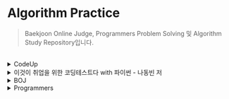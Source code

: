 # Algorithm Practice

> Baekjoon Online Judge, Programmers Problem Solving 및 Algorithm Study Repository입니다.

<br>
<details>
<summary>CodeUp</summary>

### Python 기초 100제
- [6001 - [기초-출력] 출력하기01(설명)(py)](https://github.com/ningpop/Algorithm-Practice/blob/master/CodeUp/Python_Basic_100/6001.py)
- [6002 - [기초-출력] 출력하기02(설명)(py)](https://github.com/ningpop/Algorithm-Practice/blob/master/CodeUp/Python_Basic_100/6002.py)
- [6003 - [기초-출력] 출력하기03(설명)(py)](https://github.com/ningpop/Algorithm-Practice/blob/master/CodeUp/Python_Basic_100/6003.py)
- [6004 - [기초-출력] 출력하기04(설명)(py)](https://github.com/ningpop/Algorithm-Practice/blob/master/CodeUp/Python_Basic_100/6004.py)
- [6005 - [기초-출력] 출력하기05(설명)(py)](https://github.com/ningpop/Algorithm-Practice/blob/master/CodeUp/Python_Basic_100/6005.py)
- [6006 - [기초-출력] 출력하기06(py)](https://github.com/ningpop/Algorithm-Practice/blob/master/CodeUp/Python_Basic_100/6006.py)
- [6007 - [기초-출력] 출력하기07(py)](https://github.com/ningpop/Algorithm-Practice/blob/master/CodeUp/Python_Basic_100/6007.py)
- [6008 - [기초-출력] 출력하기08(py)](https://github.com/ningpop/Algorithm-Practice/blob/master/CodeUp/Python_Basic_100/6008.py)
- [6009 - [기초-입출력] 문자 1개 입력받아 그대로 출력하기(설명)(py)](https://github.com/ningpop/Algorithm-Practice/blob/master/CodeUp/Python_Basic_100/6009.py)
- [6010 - [기초-입출력] 정수 1개 입력받아 int로 변환하여 출력하기(설명)(py)](https://github.com/ningpop/Algorithm-Practice/blob/master/CodeUp/Python_Basic_100/6010.py)
- [6011 - [기초-입출력] 실수 1개 입력받아 변환하여 출력하기(설명)(py)](https://github.com/ningpop/Algorithm-Practice/blob/master/CodeUp/Python_Basic_100/6011.py)
- [6012 - [기초-입출력] 정수 2개 입력받아 그대로 출력하기1(설명)(py)](https://github.com/ningpop/Algorithm-Practice/blob/master/CodeUp/Python_Basic_100/6012.py)
- [6013 - [기초-입출력] 문자 2개 입력받아 순서 바꿔 출력하기1(py)](https://github.com/ningpop/Algorithm-Practice/blob/master/CodeUp/Python_Basic_100/6013.py)
- [6014 - [기초-입출력] 실수 1개 입력받아 3번 출력하기(py)](https://github.com/ningpop/Algorithm-Practice/blob/master/CodeUp/Python_Basic_100/6014.py)
- [6015 - [기초-입출력] 정수 2개 입력받아 그대로 출력하기2(설명)(py)](https://github.com/ningpop/Algorithm-Practice/blob/master/CodeUp/Python_Basic_100/6015.py)
- [6016 - [기초-입출력] 문자 2개 입력받아 순서 바꿔 출력하기2(설명)(py)](https://github.com/ningpop/Algorithm-Practice/blob/master/CodeUp/Python_Basic_100/6016.py)
- [6017 - [기초-입출력] 문장 1개 입력받아 3번 출력하기(설명)(py)](https://github.com/ningpop/Algorithm-Practice/blob/master/CodeUp/Python_Basic_100/6017.py)
- [6018 - [기초-입출력] 시간 입력받아 그대로 출력하기(설명)(py)](https://github.com/ningpop/Algorithm-Practice/blob/master/CodeUp/Python_Basic_100/6018.py)
- [6019 - [기초-입출력] 연월일 입력받아 순서 바꿔 출력하기(py)](https://github.com/ningpop/Algorithm-Practice/blob/master/CodeUp/Python_Basic_100/6019.py)
- [6020 - [기초-입출력] 주민번호 입력받아 형태 바꿔 출력하기(py)](https://github.com/ningpop/Algorithm-Practice/blob/master/CodeUp/Python_Basic_100/6020.py)
- [6021 - [기초-입출력] 단어 1개 입력받아 나누어 출력하기(설명)(py)](https://github.com/ningpop/Algorithm-Practice/blob/master/CodeUp/Python_Basic_100/6021.py)
- [6022 - [기초-입출력] 연월일 입력받아 나누어 출력하기(설명)(py)](https://github.com/ningpop/Algorithm-Practice/blob/master/CodeUp/Python_Basic_100/6022.py)
- [6023 - [기초-입출력] 시분초 입력받아 분만 출력하기(py)](https://github.com/ningpop/Algorithm-Practice/blob/master/CodeUp/Python_Basic_100/6023.py)
- [6024 - [기초-입출력] 단어 2개 입력받아 이어 붙이기(설명)(py)](https://github.com/ningpop/Algorithm-Practice/blob/master/CodeUp/Python_Basic_100/6024.py)
- [6025 - [기초-값변환] 정수 2개 입력받아 합 계산하기(설명)(py)](https://github.com/ningpop/Algorithm-Practice/blob/master/CodeUp/Python_Basic_100/6025.py)
- [6026 - [기초-값변환] 실수 2개 입력받아 합 계산하기(설명)(py)](https://github.com/ningpop/Algorithm-Practice/blob/master/CodeUp/Python_Basic_100/6026.py)
- [6027 - [기초-출력변환] 10진 정수 입력받아 16진수로 출력하기1(설명)(py)](https://github.com/ningpop/Algorithm-Practice/blob/master/CodeUp/Python_Basic_100/6027.py)
- [6028 - [기초-출력변환] 10진 정수 입력받아 16진수로 출력하기2(설명)(py)](https://github.com/ningpop/Algorithm-Practice/blob/master/CodeUp/Python_Basic_100/6028.py)
- [6029 - [기초-값변환] 16진 정수 입력받아 8진수로 출력하기(설명)(py)](https://github.com/ningpop/Algorithm-Practice/blob/master/CodeUp/Python_Basic_100/6029.py)
- [6030 - [기초-값변환] 영문자 1개 입력받아 10진수로 변환하기(설명)(py)](https://github.com/ningpop/Algorithm-Practice/blob/master/CodeUp/Python_Basic_100/6030.py)
- [6031 - [기초-값변환] 정수 입력받아 유니코드 문자로 변환하기(설명)(py)](https://github.com/ningpop/Algorithm-Practice/blob/master/CodeUp/Python_Basic_100/6031.py)
- [6032 - [기초-산술연산] 정수 1개 입력받아 부호 바꾸기(설명)(py)](https://github.com/ningpop/Algorithm-Practice/blob/master/CodeUp/Python_Basic_100/6032.py)
- [6033 - [기초-산술연산] 문자 1개 입력받아 다음 문자 출력하기(설명)(py)](https://github.com/ningpop/Algorithm-Practice/blob/master/CodeUp/Python_Basic_100/6033.py)
- [6034 - [기초-산술연산] 정수 2개 입력받아 차 계산하기(설명)(py)](https://github.com/ningpop/Algorithm-Practice/blob/master/CodeUp/Python_Basic_100/6034.py)
- [6035 - [기초-산술연산] 실수 2개 입력받아 곱 계산하기(설명)(py)](https://github.com/ningpop/Algorithm-Practice/blob/master/CodeUp/Python_Basic_100/6035.py)
- [6036 - [기초-산술연산] 단어 여러 번 출력하기(설명)(py)](https://github.com/ningpop/Algorithm-Practice/blob/master/CodeUp/Python_Basic_100/6036.py)
- [6037 - [기초-산술연산] 문장 여러 번 출력하기(설명)(py)](https://github.com/ningpop/Algorithm-Practice/blob/master/CodeUp/Python_Basic_100/6037.py)
- [6038 - [기초-산술연산] 정수 2개 입력받아 거듭제곱 계산하기(설명)(py)](https://github.com/ningpop/Algorithm-Practice/blob/master/CodeUp/Python_Basic_100/6038.py)
- [6039 - [기초-산술연산] 실수 2개 입력받아 거듭제곱 계산하기(py)](https://github.com/ningpop/Algorithm-Practice/blob/master/CodeUp/Python_Basic_100/6039.py)
- [6040 - [기초-산술연산] 정수 2개 입력받아 나눈 몫 계산하기(설명)(py)](https://github.com/ningpop/Algorithm-Practice/blob/master/CodeUp/Python_Basic_100/6040.py)
- [6041 - [기초-산술연산] 정수 2개 입력받아 나눈 나머지 계산하기(설명)(py)](https://github.com/ningpop/Algorithm-Practice/blob/master/CodeUp/Python_Basic_100/6041.py)
- [6042 - [기초-값변환] 실수 1개 입력받아 소숫점이하 자리 변환하기(설명)(py)](https://github.com/ningpop/Algorithm-Practice/blob/master/CodeUp/Python_Basic_100/6042.py)
- [6043 - [기초-산술연산] 실수 2개 입력받아 나눈 결과 계산하기(py)](https://github.com/ningpop/Algorithm-Practice/blob/master/CodeUp/Python_Basic_100/6043.py)
- [6044 - [기초-산술연산] 정수 2개 입력받아 자동 계산하기(py)](https://github.com/ningpop/Algorithm-Practice/blob/master/CodeUp/Python_Basic_100/6044.py)
- [6045 - [기초-산술연산] 정수 3개 입력받아 합과 평균 출력하기(설명)(py)](https://github.com/ningpop/Algorithm-Practice/blob/master/CodeUp/Python_Basic_100/6045.py)
- [6046 - [기초-비트시프트연산] 정수 1개 입력받아 2배 곱해 출력하기(설명)(py)](https://github.com/ningpop/Algorithm-Practice/blob/master/CodeUp/Python_Basic_100/6046.py)
- [6047 - [기초-비트시프트연산] 2의 거듭제곱 배로 곱해 출력하기(설명)(py)](https://github.com/ningpop/Algorithm-Practice/blob/master/CodeUp/Python_Basic_100/6047.py)
- [6048 - [기초-비교연산] 정수 2개 입력받아 비교하기1(설명)(py)](https://github.com/ningpop/Algorithm-Practice/blob/master/CodeUp/Python_Basic_100/6048.py)
- [6049 - [기초-비교연산] 정수 2개 입력받아 비교하기2(설명)(py)](https://github.com/ningpop/Algorithm-Practice/blob/master/CodeUp/Python_Basic_100/6049.py)
- [6050 - [기초-비교연산] 정수 2개 입력받아 비교하기3(설명)(py)](https://github.com/ningpop/Algorithm-Practice/blob/master/CodeUp/Python_Basic_100/6050.py)
- [6051 - [기초-비교연산] 정수 2개 입력받아 비교하기4(설명)(py)](https://github.com/ningpop/Algorithm-Practice/blob/master/CodeUp/Python_Basic_100/6051.py)
- [6052 - [기초-논리연산] 정수 입력받아 참 거짓 평가하기(설명)(py)](https://github.com/ningpop/Algorithm-Practice/blob/master/CodeUp/Python_Basic_100/6052.py)
- [6053 - [기초-논리연산] 참 거짓 바꾸기(설명)(py)](https://github.com/ningpop/Algorithm-Practice/blob/master/CodeUp/Python_Basic_100/6053.py)
- [6054 - [기초-논리연산] 둘 다 참일 경우만 참 출력하기(설명)(py)](https://github.com/ningpop/Algorithm-Practice/blob/master/CodeUp/Python_Basic_100/6054.py)
- [6055 - [기초-논리연산] 하나라도 참이면 참 출력하기(설명)(py)](https://github.com/ningpop/Algorithm-Practice/blob/master/CodeUp/Python_Basic_100/6055.py)
- [6056 - [기초-논리연산] 참/거짓이 서로 다를 때에만 참 출력하기(설명)(py)](https://github.com/ningpop/Algorithm-Practice/blob/master/CodeUp/Python_Basic_100/6056.py)
- [6057 - [기초-논리연산] 참/거짓이 서로 같을 때에만 참 출력하기(설명)(py)](https://github.com/ningpop/Algorithm-Practice/blob/master/CodeUp/Python_Basic_100/6057.py)
- [6058 - [기초-논리연산] 둘 다 거짓일 경우만 참 출력하기(py)](https://github.com/ningpop/Algorithm-Practice/blob/master/CodeUp/Python_Basic_100/6058.py)
- [6059 - [기초-비트단위논리연산] 비트단위로 NOT 하여 출력하기(설명)(py)](https://github.com/ningpop/Algorithm-Practice/blob/master/CodeUp/Python_Basic_100/6059.py)
- [6060 - [기초-비트단위논리연산] 비트단위로 AND 하여 출력하기(설명)(py)](https://github.com/ningpop/Algorithm-Practice/blob/master/CodeUp/Python_Basic_100/6060.py)
- [6061 - [기초-비트단위논리연산] 비트단위로 OR 하여 출력하기(설명)(py)](https://github.com/ningpop/Algorithm-Practice/blob/master/CodeUp/Python_Basic_100/6061.py)
- [6062 - [기초-비트단위논리연산] 비트단위로 XOR 하여 출력하기(설명)(py)](https://github.com/ningpop/Algorithm-Practice/blob/master/CodeUp/Python_Basic_100/6062.py)
- [6063 - [기초-3항연산] 정수 2개 입력받아 큰 값 출력하기(설명)(py)](https://github.com/ningpop/Algorithm-Practice/blob/master/CodeUp/Python_Basic_100/6063.py)
- [6064 - [기초-3항연산] 정수 3개 입력받아 가장 작은 값 출력하기(설명)(py)](https://github.com/ningpop/Algorithm-Practice/blob/master/CodeUp/Python_Basic_100/6064.py)
- [6065 - [기초-조건/선택실행구조] 정수 3개 입력받아 짝수만 출력하기(설명)(py)](https://github.com/ningpop/Algorithm-Practice/blob/master/CodeUp/Python_Basic_100/6065.py)
- [6066 - [기초-조건/선택실행구조] 정수 3개 입력받아 짝/홀 출력하기(설명)(py)](https://github.com/ningpop/Algorithm-Practice/blob/master/CodeUp/Python_Basic_100/6066.py)
- [6067 - [기초-조건/선택실행구조] 정수 1개 입력받아 분류하기(설명)(py)](https://github.com/ningpop/Algorithm-Practice/blob/master/CodeUp/Python_Basic_100/6067.py)
- [6068 - [기초-조건/선택실행구조] 점수 입력받아 평가 출력하기(설명)(py)](https://github.com/ningpop/Algorithm-Practice/blob/master/CodeUp/Python_Basic_100/6068.py)
- [6069 - [기초-조건/선택실행구조] 평가 입력받아 다르게 출력하기(py)](https://github.com/ningpop/Algorithm-Practice/blob/master/CodeUp/Python_Basic_100/6069.py)
- [6070 - [기초-조건/선택실행구조] 월 입력받아 계절 출력하기(설명)(py)](https://github.com/ningpop/Algorithm-Practice/blob/master/CodeUp/Python_Basic_100/6070.py)
- [6071 - [기초-반복실행구조] 0 입력될 때까지 무한 출력하기(설명)(py)](https://github.com/ningpop/Algorithm-Practice/blob/master/CodeUp/Python_Basic_100/6071.py)
- [6072 - [기초-반복실행구조] 정수 1개 입력받아 카운트다운 출력하기1(설명)(py)](https://github.com/ningpop/Algorithm-Practice/blob/master/CodeUp/Python_Basic_100/6072.py)
- [6073 - [기초-반복실행구조] 정수 1개 입력받아 카운트다운 출력하기2(py)](https://github.com/ningpop/Algorithm-Practice/blob/master/CodeUp/Python_Basic_100/6073.py)
- [6074 - [기초-반복실행구조] 문자 1개 입력받아 알파벳 출력하기(설명)(py)](https://github.com/ningpop/Algorithm-Practice/blob/master/CodeUp/Python_Basic_100/6074.py)
- [6075 - [기초-반복실행구조] 정수 1개 입력받아 그 수까지 출력하기1(py)](https://github.com/ningpop/Algorithm-Practice/blob/master/CodeUp/Python_Basic_100/6075.py)
- [6076 - [기초-반복실행구조] 정수 1개 입력받아 그 수까지 출력하기2(설명)(py)](https://github.com/ningpop/Algorithm-Practice/blob/master/CodeUp/Python_Basic_100/6076.py)
- [6077 - [기초-종합] 짝수 합 구하기(설명)(py)](https://github.com/ningpop/Algorithm-Practice/blob/master/CodeUp/Python_Basic_100/6077.py)
- [6078 - [기초-종합] 원하는 문자가 입력될 때까지 반복 출력하기(py)](https://github.com/ningpop/Algorithm-Practice/blob/master/CodeUp/Python_Basic_100/6078.py)
- [6079 - [기초-종합] 언제까지 더해야 할까?(py)](https://github.com/ningpop/Algorithm-Practice/blob/master/CodeUp/Python_Basic_100/6079.py)
- [6080 - [기초-종합] 주사위 2개 던지기(설명)(py)](https://github.com/ningpop/Algorithm-Practice/blob/master/CodeUp/Python_Basic_100/6080.py)
- [6081 - [기초-종합] 16진수 구구단 출력하기(py)](https://github.com/ningpop/Algorithm-Practice/blob/master/CodeUp/Python_Basic_100/6081.py)
- [6082 - [기초-종합] 3 6 9 게임의 왕이 되자(설명)(py)](https://github.com/ningpop/Algorithm-Practice/blob/master/CodeUp/Python_Basic_100/6082.py)
- [6083 - [기초-종합] 빛 섞어 색 만들기(설명)(py)](https://github.com/ningpop/Algorithm-Practice/blob/master/CodeUp/Python_Basic_100/6083.py)
- [6084 - [기초-종합] 소리 파일 저장용량 계산하기(py)](https://github.com/ningpop/Algorithm-Practice/blob/master/CodeUp/Python_Basic_100/6084.py)
- [6085 - [기초-종합] 그림 파일 저장용량 계산하기(py)](https://github.com/ningpop/Algorithm-Practice/blob/master/CodeUp/Python_Basic_100/6085.py)
- [6086 - [기초-종합] 거기까지! 이제 그만~(설명)(py)](https://github.com/ningpop/Algorithm-Practice/blob/master/CodeUp/Python_Basic_100/6086.py)
- [6087 - [기초-종합] 3의 배수는 통과(설명)(py)](https://github.com/ningpop/Algorithm-Practice/blob/master/CodeUp/Python_Basic_100/6087.py)
- [6088 - [기초-종합] 수 나열하기1(py)](https://github.com/ningpop/Algorithm-Practice/blob/master/CodeUp/Python_Basic_100/6088.py)
- [6089 - [기초-종합] 수 나열하기2(py)](https://github.com/ningpop/Algorithm-Practice/blob/master/CodeUp/Python_Basic_100/6089.py)
- [6090 - [기초-종합] 수 나열하기3(py)](https://github.com/ningpop/Algorithm-Practice/blob/master/CodeUp/Python_Basic_100/6090.py)
- [6091 - [기초-종합] 함께 문제 푸는 날(설명)(py)](https://github.com/ningpop/Algorithm-Practice/blob/master/CodeUp/Python_Basic_100/6091.py)
- [6092 - [기초-리스트] 이상한 출석 번호 부르기1(설명)(py)](https://github.com/ningpop/Algorithm-Practice/blob/master/CodeUp/Python_Basic_100/6092.py)
- [6093 - [기초-리스트] 이상한 출석 번호 부르기2(py)](https://github.com/ningpop/Algorithm-Practice/blob/master/CodeUp/Python_Basic_100/6093.py)
- [6094 - [기초-리스트] 이상한 출석 번호 부르기3(py)](https://github.com/ningpop/Algorithm-Practice/blob/master/CodeUp/Python_Basic_100/6094.py)
- [6095 - [기초-리스트] 바둑판에 흰 돌 놓기(설명)(py)](https://github.com/ningpop/Algorithm-Practice/blob/master/CodeUp/Python_Basic_100/6095.py)
- [6096 - [기초-리스트] 바둑알 십자 뒤집기(py)](https://github.com/ningpop/Algorithm-Practice/blob/master/CodeUp/Python_Basic_100/6096.py)
- [6097 - [기초-리스트] 설탕과자 뽑기(py)](https://github.com/ningpop/Algorithm-Practice/blob/master/CodeUp/Python_Basic_100/6097.py)
- [6098 - [기초-리스트] 성실한 개미(py)](https://github.com/ningpop/Algorithm-Practice/blob/master/CodeUp/Python_Basic_100/6098.py)

### 기초1. 출력문
- [1001 - [기초-출력] 출력하기01(설명)](https://github.com/ningpop/Algorithm-Practice/blob/master/CodeUp/Basic1/1001.cpp)
- [1002 - [기초-출력] 출력하기02(설명)](https://github.com/ningpop/Algorithm-Practice/blob/master/CodeUp/Basic1/1002.cpp)
- [1003 - [기초-출력] 출력하기03(설명)](https://github.com/ningpop/Algorithm-Practice/blob/master/CodeUp/Basic1/1003.cpp)
- [1004 - [기초-출력] 출력하기04(설명)](https://github.com/ningpop/Algorithm-Practice/blob/master/CodeUp/Basic1/1004.cpp)
- [1005 - [기초-출력] 출력하기05(설명)](https://github.com/ningpop/Algorithm-Practice/blob/master/CodeUp/Basic1/1005.cpp)
- [1006 - [기초-출력] 출력하기06(설명)](https://github.com/ningpop/Algorithm-Practice/blob/master/CodeUp/Basic1/1006.cpp)
- [1007 - [기초-출력] 출력하기07(설명)](https://github.com/ningpop/Algorithm-Practice/blob/master/CodeUp/Basic1/1007.cpp)
- [1008 - [기초-출력] 출력하기08(설명)](https://github.com/ningpop/Algorithm-Practice/blob/master/CodeUp/Basic1/1008.cpp)
- [1101 - Hello, World!](https://github.com/ningpop/Algorithm-Practice/blob/master/CodeUp/Basic1/1101.py)
- [1102 - Hello, World! (줄 바꿈 버전)](https://github.com/ningpop/Algorithm-Practice/blob/master/CodeUp/Basic1/1102.py)
- [1103 - 폴더명 출력](https://github.com/ningpop/Algorithm-Practice/blob/master/CodeUp/Basic1/1103.py)
- [1106 - int의 범위](https://github.com/ningpop/Algorithm-Practice/blob/master/CodeUp/Basic1/1106.py)

### 기초2. 입출력문 및 연산자
- [1010 - [기초-입출력] 정수 1개 입력받아 그대로 출력하기(설명)](https://github.com/ningpop/Algorithm-Practice/blob/master/CodeUp/Basic2/1010.cpp)
- [1011 - [기초-입출력] 문자 1개 입력받아 그대로 출력하기(설명)](https://github.com/ningpop/Algorithm-Practice/blob/master/CodeUp/Basic2/1011.cpp)
- [1012 - [기초-입출력] 실수 1개 입력받아 그대로 출력하기(설명)](https://github.com/ningpop/Algorithm-Practice/blob/master/CodeUp/Basic2/1012.cpp)
- [1013 - [기초-입출력] 정수 2개 입력받아 그대로 출력하기(설명)](https://github.com/ningpop/Algorithm-Practice/blob/master/CodeUp/Basic2/1013.cpp)
- [1014 - [기초-입출력] 문자 2개 입력받아 순서 바꿔 출력하기(설명)](https://github.com/ningpop/Algorithm-Practice/blob/master/CodeUp/Basic2/1014.cpp)
- [1015 - [기초-입출력] 실수 입력받아 둘째 자리까지 출력하기(설명)](https://github.com/ningpop/Algorithm-Practice/blob/master/CodeUp/Basic2/1015.cpp)
- [1017 - [기초-입출력] 정수 1개 입력받아 3번 출력하기(설명)](https://github.com/ningpop/Algorithm-Practice/blob/master/CodeUp/Basic2/1017.cpp)
- [1018 - [기초-입출력] 시간 입력받아 그대로 출력하기(설명)](https://github.com/ningpop/Algorithm-Practice/blob/master/CodeUp/Basic2/1018.cpp)
- [1019 - [기초-입출력] 연월일 입력받아 그대로 출력하기](https://github.com/ningpop/Algorithm-Practice/blob/master/CodeUp/Basic2/1019.cpp)
- [1020 - [기초-입출력] 주민번호 입력받아 형태 바꿔 출력하기](https://github.com/ningpop/Algorithm-Practice/blob/master/CodeUp/Basic2/1020.cpp)
- [1021 - [기초-입출력] 단어 1개 입력받아 그대로 출력하기(설명)](https://github.com/ningpop/Algorithm-Practice/blob/master/CodeUp/Basic2/1021.cpp)
- [1022 - [기초-입출력] 문장 1개 입력받아 그대로 출력하기(설명)](https://github.com/ningpop/Algorithm-Practice/blob/master/CodeUp/Basic2/1022.cpp)
- [1023 - [기초-입출력] 실수 1개 입력받아 부분별로 출력하기(설명)](https://github.com/ningpop/Algorithm-Practice/blob/master/CodeUp/Basic2/1023.cpp)
- [1024 - [기초-입출력] 단어 1개 입력받아 나누어 출력하기(설명)](https://github.com/ningpop/Algorithm-Practice/blob/master/CodeUp/Basic2/1024.cpp)
- [1025 - [기초-입출력] 정수 1개 입력받아 나누어 출력하기(설명)](https://github.com/ningpop/Algorithm-Practice/blob/master/CodeUp/Basic2/1025.cpp)
- [1026 - [기초-입출력] 시분초 입력받아 분만 출력하기(설명)](https://github.com/ningpop/Algorithm-Practice/blob/master/CodeUp/Basic2/1026.cpp)
- [1027 - [기초-입출력] 년월일 입력 받아 형식 바꿔 출력하기(설명)](https://github.com/ningpop/Algorithm-Practice/blob/master/CodeUp/Basic2/1027.cpp)
- [1028 - [기초-데이터형] 정수 1개 입력받아 그대로 출력하기2(설명)](https://github.com/ningpop/Algorithm-Practice/blob/master/CodeUp/Basic2/1028.cpp)
- [1029 - [기초-데이터형] 실수 1개 입력받아 그대로 출력하기2(설명)](https://github.com/ningpop/Algorithm-Practice/blob/master/CodeUp/Basic2/1029.cpp)
- [1030 - [기초-데이터형] 정수 1개 입력받아 그대로 출력하기3(설명)](https://github.com/ningpop/Algorithm-Practice/blob/master/CodeUp/Basic2/1030.cpp)
- [1031 - [기초-출력변환] 10진 정수 1개 입력받아 8진수로 출력하기(설명)](https://github.com/ningpop/Algorithm-Practice/blob/master/CodeUp/Basic2/1031.cpp)
- [1032 - [기초-출력변환] 10진 정수 입력받아 16진수로 출력하기1(설명)](https://github.com/ningpop/Algorithm-Practice/blob/master/CodeUp/Basic2/1032.cpp)
- [1033 - [기초-출력변환] 10진 정수 입력받아 16진수로 출력하기2(설명)](https://github.com/ningpop/Algorithm-Practice/blob/master/CodeUp/Basic2/1033.cpp)
- [1034 - [기초-출력변환] 8진 정수 1개 입력받아 10진수로 출력하기(설명)](https://github.com/ningpop/Algorithm-Practice/blob/master/CodeUp/Basic2/1034.cpp)
- [1035 - [기초-출력변환] 16진 정수 1개 입력받아 8진수로 출력하기(설명)](https://github.com/ningpop/Algorithm-Practice/blob/master/CodeUp/Basic2/1035.cpp)
- [1036 - [기초-출력변환] 영문자 1개 입력받아 10진수로 출력하기(설명)](https://github.com/ningpop/Algorithm-Practice/blob/master/CodeUp/Basic2/1036.cpp)
- [1037 - [기초-출력변환] 정수 입력받아 아스키 문자로 출력하기](https://github.com/ningpop/Algorithm-Practice/blob/master/CodeUp/Basic2/1037.cpp)
- [1038 - [기초-산술연산] 정수 2개 입력받아 합 출력하기1(설명)](https://github.com/ningpop/Algorithm-Practice/blob/master/CodeUp/Basic2/1038.cpp)
- [1039 - [기초-산술연산] 정수 2개 입력받아 합 출력하기2(설명)](https://github.com/ningpop/Algorithm-Practice/blob/master/CodeUp/Basic2/1039.cpp)
- [1040 - [기초-산술연산] 정수 1개 입력받아 부호 바꿔 출력하기(설명)](https://github.com/ningpop/Algorithm-Practice/blob/master/CodeUp/Basic2/1040.cpp)
- [1041 - [기초-산술연산] 문자 1개 입력받아 다음 문자 출력하기(설명)](https://github.com/ningpop/Algorithm-Practice/blob/master/CodeUp/Basic2/1041.cpp)
- [1042 - [기초-산술연산] 정수 2개 입력받아 나눈 몫 출력하기(설명)](https://github.com/ningpop/Algorithm-Practice/blob/master/CodeUp/Basic2/1042.cpp)
- [1043 - [기초-산술연산] 정수 2개 입력받아 나눈 나머지 출력하기(설명)](https://github.com/ningpop/Algorithm-Practice/blob/master/CodeUp/Basic2/1043.cpp)
- [1044 - [기초-산술연산] 정수 1개 입력받아 1 더해 출력하기(설명)](https://github.com/ningpop/Algorithm-Practice/blob/master/CodeUp/Basic2/1044.cpp)
- [1045 - [기초-산술연산] 정수 2개 입력받아 자동 계산하기](https://github.com/ningpop/Algorithm-Practice/blob/master/CodeUp/Basic2/1045.cpp)
- [1046 - [기초-산술연산] 정수 3개 입력받아 합과 평균 출력하기](https://github.com/ningpop/Algorithm-Practice/blob/master/CodeUp/Basic2/1046.cpp)
- [1047 - [기초-비트시프트연산] 정수 1개 입력받아 2배 곱해 출력하기(설명)](https://github.com/ningpop/Algorithm-Practice/blob/master/CodeUp/Basic2/1047.cpp)
- [1048 - [기초-비트시프트연산] 한 번에 2의 거듭제곱 배로 출력하기(설명)](https://github.com/ningpop/Algorithm-Practice/blob/master/CodeUp/Basic2/1048.cpp)
- [1049 - [기초-비교연산] 두 정수 입력받아 비교하기1(설명)](https://github.com/ningpop/Algorithm-Practice/blob/master/CodeUp/Basic2/1049.cpp)
- [1050 - [기초-비교연산] 두 정수 입력받아 비교하기2(설명)](https://github.com/ningpop/Algorithm-Practice/blob/master/CodeUp/Basic2/1050.cpp)
- [1051 - [기초-비교연산] 두 정수 입력받아 비교하기3(설명)](https://github.com/ningpop/Algorithm-Practice/blob/master/CodeUp/Basic2/1051.cpp)
- [1052 - [기초-비교연산] 두 정수 입력받아 비교하기4(설명)](https://github.com/ningpop/Algorithm-Practice/blob/master/CodeUp/Basic2/1052.cpp)
- [1053 - [기초-논리연산] 참 거짓 바꾸기(설명)](https://github.com/ningpop/Algorithm-Practice/blob/master/CodeUp/Basic2/1053.cpp)
- [1054 - [기초-논리연산] 둘 다 참일 경우만 참 출력하기(설명)](https://github.com/ningpop/Algorithm-Practice/blob/master/CodeUp/Basic2/1054.cpp)
- [1055 - [기초-논리연산] 하나라도 참이면 참 출력하기(설명)](https://github.com/ningpop/Algorithm-Practice/blob/master/CodeUp/Basic2/1055.cpp)
- [1056 - [기초-논리연산] 참/거짓이 서로 다를 때에만 참 출력하기(설명)](https://github.com/ningpop/Algorithm-Practice/blob/master/CodeUp/Basic2/1056.cpp)
- [1057 - [기초-논리연산] 참/거짓이 서로 같을 때에만 참 출력하기](https://github.com/ningpop/Algorithm-Practice/blob/master/CodeUp/Basic2/1057.cpp)
- [1058 - [기초-논리연산] 둘 다 거짓일 경우만 참 출력하기](https://github.com/ningpop/Algorithm-Practice/blob/master/CodeUp/Basic2/1058.cpp)
- [1059 - [기초-비트단위논리연산] 비트단위로 NOT 하여 출력하기(설명)](https://github.com/ningpop/Algorithm-Practice/blob/master/CodeUp/Basic2/1059.cpp)
- [1060 - [기초-비트단위논리연산] 비트단위로 AND 하여 출력하기(설명)](https://github.com/ningpop/Algorithm-Practice/blob/master/CodeUp/Basic2/1060.cpp)
- [1061 - [기초-비트단위논리연산] 비트단위로 OR 하여 출력하기(설명)](https://github.com/ningpop/Algorithm-Practice/blob/master/CodeUp/Basic2/1061.cpp)
- [1062 - [기초-비트단위논리연산] 비트단위로 XOR 하여 출력하기(설명)](https://github.com/ningpop/Algorithm-Practice/blob/master/CodeUp/Basic2/1062.cpp)
- [1063 - [기초-삼항연산] 두 정수 입력받아 큰 수 출력하기(설명)](https://github.com/ningpop/Algorithm-Practice/blob/master/CodeUp/Basic2/1063.cpp)
- [1064 - [기초-삼항연산] 정수 3개 입력받아 가장 작은 수 출력하기(설명)](https://github.com/ningpop/Algorithm-Practice/blob/master/CodeUp/Basic2/1064.cpp)
- [1085 - [기초-종합] 소리 파일 저장용량 계산하기(설명)](https://github.com/ningpop/Algorithm-Practice/blob/master/CodeUp/Basic2/1085.cpp)
- [1086 - [기초-종합] 그림 파일 저장용량 계산하기(설명)](https://github.com/ningpop/Algorithm-Practice/blob/master/CodeUp/Basic2/1086.cpp)
- [1110 - 정수 그대로 출력하기](https://github.com/ningpop/Algorithm-Practice/blob/master/CodeUp/Basic2/1110.py)
- [1111 - %출력](https://github.com/ningpop/Algorithm-Practice/blob/master/CodeUp/Basic2/1111.py)
- [1112 - 두 정수 출력](https://github.com/ningpop/Algorithm-Practice/blob/master/CodeUp/Basic2/1112.py)
- [1113 - 바꿔서 출력하기](https://github.com/ningpop/Algorithm-Practice/blob/master/CodeUp/Basic2/1113.py)
- [1114 - 두 정수의 덧셈](https://github.com/ningpop/Algorithm-Practice/blob/master/CodeUp/Basic2/1114.py)
- [1115 - 두 정수의 덧셈 (64비트)](https://github.com/ningpop/Algorithm-Practice/blob/master/CodeUp/Basic2/1115.py)
- [1116 - 사칙연산 계산기](https://github.com/ningpop/Algorithm-Practice/blob/master/CodeUp/Basic2/1116.py)
- [1117 - 두 실수의 곱](https://github.com/ningpop/Algorithm-Practice/blob/master/CodeUp/Basic2/1117.py)
- [1118 - 삼각형의 넓이 구하기](https://github.com/ningpop/Algorithm-Practice/blob/master/CodeUp/Basic2/1118.py)
- [1119 - 일을 시간으로 변환](https://github.com/ningpop/Algorithm-Practice/blob/master/CodeUp/Basic2/1119.py)
- [1120 - 세 수의 평균](https://github.com/ningpop/Algorithm-Practice/blob/master/CodeUp/Basic2/1120.py)
- [1121 - 나머지 구하기](https://github.com/ningpop/Algorithm-Practice/blob/master/CodeUp/Basic2/1121.py)
- [1122 - 초를 분/초로 변환](https://github.com/ningpop/Algorithm-Practice/blob/master/CodeUp/Basic2/1122.py)
- [1123 - 섭씨 온도를 화씨 온도로 변환](https://github.com/ningpop/Algorithm-Practice/blob/master/CodeUp/Basic2/1123.py)
- [1125 - 8진수 16진수 변환](https://github.com/ningpop/Algorithm-Practice/blob/master/CodeUp/Basic2/1125.py)
- [1131 - 문자 출력하기](https://github.com/ningpop/Algorithm-Practice/blob/master/CodeUp/Basic2/1131.py)
- [1132 - 문자열 출력하기](https://github.com/ningpop/Algorithm-Practice/blob/master/CodeUp/Basic2/1132.py)
- [1133 - 공백이 있는 문자열 입출력](https://github.com/ningpop/Algorithm-Practice/blob/master/CodeUp/Basic2/1133.py)
- [1135 - 관계연산자 1](https://github.com/ningpop/Algorithm-Practice/blob/master/CodeUp/Basic2/1135.py)
- [1136 - 관계연산자 2](https://github.com/ningpop/Algorithm-Practice/blob/master/CodeUp/Basic2/1136.py)
- [1137 - 관계연산자 3](https://github.com/ningpop/Algorithm-Practice/blob/master/CodeUp/Basic2/1137.py)
- [1138 - 논리 연산자(NOT)](https://github.com/ningpop/Algorithm-Practice/blob/master/CodeUp/Basic2/1138.py)
- [1139 - 논리 연산자(AND)](https://github.com/ningpop/Algorithm-Practice/blob/master/CodeUp/Basic2/1139.py)
- [1140 - 논리 연산자(OR)](https://github.com/ningpop/Algorithm-Practice/blob/master/CodeUp/Basic2/1140.py)
- [1143 - 비트 연산자(AND)](https://github.com/ningpop/Algorithm-Practice/blob/master/CodeUp/Basic2/1143.py)
- [1144 - 비트 연산자(OR)](https://github.com/ningpop/Algorithm-Practice/blob/master/CodeUp/Basic2/1144.py)
- [1147 - 비트 연산자(<<)](https://github.com/ningpop/Algorithm-Practice/blob/master/CodeUp/Basic2/1147.py)
- [1148 - 비트 연산자(>>)](https://github.com/ningpop/Algorithm-Practice/blob/master/CodeUp/Basic2/1148.py)
- [1149 - 두 수 중 큰 수](https://github.com/ningpop/Algorithm-Practice/blob/master/CodeUp/Basic2/1149.py)
- [1150 - 세 수 중 가장 작은 수](https://github.com/ningpop/Algorithm-Practice/blob/master/CodeUp/Basic2/1150.py)

### 기초3. if ~ else
- [1065 - [기초-조건/선택실행구조] 정수 3개 입력받아 짝수만 출력하기(설명)](https://github.com/ningpop/Algorithm-Practice/blob/master/CodeUp/Basic3/1065.cpp)
- [1066 - [기초-조건/선택실행구조] 정수 3개 입력받아 짝/홀 출력하기(설명)](https://github.com/ningpop/Algorithm-Practice/blob/master/CodeUp/Basic3/1066.cpp)
- [1067 - [기초-조건/선택실행구조] 정수 1개 입력받아 분석하기(설명)](https://github.com/ningpop/Algorithm-Practice/blob/master/CodeUp/Basic3/1067.cpp)
- [1068 - [기초-조건/선택실행구조] 정수 1개 입력받아 평가 출력하기(설명)](https://github.com/ningpop/Algorithm-Practice/blob/master/CodeUp/Basic3/1068.cpp)
- [1069 - [기초-조건/선택실행구조] 평가 입력받아 다르게 출력하기(설명)](https://github.com/ningpop/Algorithm-Practice/blob/master/CodeUp/Basic3/1069.cpp)
- [1070 - [기초-조건/선택실행구조] 월 입력받아 계절 출력하기(설명)](https://github.com/ningpop/Algorithm-Practice/blob/master/CodeUp/Basic3/1070.cpp)
- [1151 - 10보다 작은 수](https://github.com/ningpop/Algorithm-Practice/blob/master/CodeUp/Basic3/1151.py)
- [1152 - 10보다 작은 수 (else 버전)](https://github.com/ningpop/Algorithm-Practice/blob/master/CodeUp/Basic3/1152.py)
- [1153 - 두 수의 대소 비교](https://github.com/ningpop/Algorithm-Practice/blob/master/CodeUp/Basic3/1153.py)
- [1154 - 큰수 - 작은수](https://github.com/ningpop/Algorithm-Practice/blob/master/CodeUp/Basic3/1154.py)
- [1155 - 7의 배수](https://github.com/ningpop/Algorithm-Practice/blob/master/CodeUp/Basic3/1155.py)
- [1156 - 홀수 짝수 구별](https://github.com/ningpop/Algorithm-Practice/blob/master/CodeUp/Basic3/1156.py)
- [1157 - 특별한 공 던지기 1](https://github.com/ningpop/Algorithm-Practice/blob/master/CodeUp/Basic3/1157.py)
- [1158 - 특별한 공 던지기 2](https://github.com/ningpop/Algorithm-Practice/blob/master/CodeUp/Basic3/1158.py)
- [1159 - 특별한 공 던지기 3](https://github.com/ningpop/Algorithm-Practice/blob/master/CodeUp/Basic3/1159.py)
- [1160 - 아르바이트 가는 날](https://github.com/ningpop/Algorithm-Practice/blob/master/CodeUp/Basic3/1160.py)
- [1161 - 홀수와 짝수 그리고 더하기](https://github.com/ningpop/Algorithm-Practice/blob/master/CodeUp/Basic3/1161.py)
- [1162 - 당신의 사주를 봐 드립니다 1](https://github.com/ningpop/Algorithm-Practice/blob/master/CodeUp/Basic3/1162.py)
- [1163 - 당신의 사주를 봐 드립니다 2](https://github.com/ningpop/Algorithm-Practice/blob/master/CodeUp/Basic3/1163.py)
- [1164 - 터널 통과하기 1](https://github.com/ningpop/Algorithm-Practice/blob/master/CodeUp/Basic3/1164.py)
- [1165 - 축구의 신 1](https://github.com/ningpop/Algorithm-Practice/blob/master/CodeUp/Basic3/1165.py)
- [1166 - 윤년 판별](https://github.com/ningpop/Algorithm-Practice/blob/master/CodeUp/Basic3/1166.py)
- [1167 - 두 번째로 작은 수](https://github.com/ningpop/Algorithm-Practice/blob/master/CodeUp/Basic3/1167.py)
- [1168 - 나이 계산 1](https://github.com/ningpop/Algorithm-Practice/blob/master/CodeUp/Basic3/1168.py)
- [1169 - 나이 계산 2](https://github.com/ningpop/Algorithm-Practice/blob/master/CodeUp/Basic3/1169.py)
- [1170 - 당신의 학번은? 1](https://github.com/ningpop/Algorithm-Practice/blob/master/CodeUp/Basic3/1170.py)
- [1170 - 당신의 학번은? 2](https://github.com/ningpop/Algorithm-Practice/blob/master/CodeUp/Basic3/1170.py)
- [1170 - 세 수 정렬하기](https://github.com/ningpop/Algorithm-Practice/blob/master/CodeUp/Basic3/1170.py)
- [1170 - 30분전](https://github.com/ningpop/Algorithm-Practice/blob/master/CodeUp/Basic3/1170.py)
- [1180 - 만능 휴지통](https://github.com/ningpop/Algorithm-Practice/blob/master/CodeUp/Basic3/1180.py)
- [1201 - 정수 판별](https://github.com/ningpop/Algorithm-Practice/blob/master/CodeUp/Basic3/1201.py)
- [1202 - 등급 판정](https://github.com/ningpop/Algorithm-Practice/blob/master/CodeUp/Basic3/1202.py)
- [1203 - 비만도 측정 0](https://github.com/ningpop/Algorithm-Practice/blob/master/CodeUp/Basic3/1203.py)
- [1204 - 영어 서수로 표현하기](https://github.com/ningpop/Algorithm-Practice/blob/master/CodeUp/Basic3/1204.py)
- [1205 - 최댓값](https://github.com/ningpop/Algorithm-Practice/blob/master/CodeUp/Basic3/1205.py)
- [1206 - 배수](https://github.com/ningpop/Algorithm-Practice/blob/master/CodeUp/Basic3/1206.py)
- [1207 - 윷놀이](https://github.com/ningpop/Algorithm-Practice/blob/master/CodeUp/Basic3/1207.py)
- [1210 - 칼로리 계산하기](https://github.com/ningpop/Algorithm-Practice/blob/master/CodeUp/Basic3/1210.py)
- [1212 - 삼각형의 성립 조건](https://github.com/ningpop/Algorithm-Practice/blob/master/CodeUp/Basic3/1212.py)
- [1214 - 이 달은 며칠까지 있을까?](https://github.com/ningpop/Algorithm-Practice/blob/master/CodeUp/Basic3/1214.py)
- [1216 - 컨설팅 회사](https://github.com/ningpop/Algorithm-Practice/blob/master/CodeUp/Basic3/1216.py)
- [1218 - 삼각형 판단하기](https://github.com/ningpop/Algorithm-Practice/blob/master/CodeUp/Basic3/1218.py)
- [1222 - 축구의 신 2](https://github.com/ningpop/Algorithm-Practice/blob/master/CodeUp/Basic3/1222.py)
- [1224 - 분수 크기 비교](https://github.com/ningpop/Algorithm-Practice/blob/master/CodeUp/Basic3/1224.py)
- [1226 - 이번 주 로또](https://github.com/ningpop/Algorithm-Practice/blob/master/CodeUp/Basic3/1226.py)
- [1228 - 비만도 측정 1](https://github.com/ningpop/Algorithm-Practice/blob/master/CodeUp/Basic3/1228.py)
- [1229 - 비만도 측정 2](https://github.com/ningpop/Algorithm-Practice/blob/master/CodeUp/Basic3/1229.py)
- [1230 - 터널 통과하기 2](https://github.com/ningpop/Algorithm-Practice/blob/master/CodeUp/Basic3/1230.py)
- [1231 - 계산기 1](https://github.com/ningpop/Algorithm-Practice/blob/master/CodeUp/Basic3/1231.py)

### 기초4-1. 단순 반복문
- [1071 - [기초-반복실행구조] 0 입력될 때까지 무한 출력하기1(설명)](https://github.com/ningpop/Algorithm-Practice/blob/master/CodeUp/Basic4-1/1071.cpp)
- [1072 - [기초-반복실행구조] 정수 입력받아 계속 출력하기(설명)](https://github.com/ningpop/Algorithm-Practice/blob/master/CodeUp/Basic4-1/1072.cpp)
- [1073 - [기초-반복실행구조] 0 입력될 때까지 무한 출력하기2(설명)](https://github.com/ningpop/Algorithm-Practice/blob/master/CodeUp/Basic4-1/1073.cpp)
- [1074 - [기초-반복실행구조] 정수 1개 입력받아 카운트다운 출력하기1(설명)](https://github.com/ningpop/Algorithm-Practice/blob/master/CodeUp/Basic4-1/1074.cpp)
- [1075 - [기초-반복실행구조] 정수 1개 입력받아 카운트다운 출력하기2(설명)](https://github.com/ningpop/Algorithm-Practice/blob/master/CodeUp/Basic4-1/1075.cpp)
- [1076 - [기초-반복실행구조] 문자 1개 입력받아 알파벳 출력하기(설명)](https://github.com/ningpop/Algorithm-Practice/blob/master/CodeUp/Basic4-1/1076.cpp)
- [1077 - [기초-반복실행구조] 정수 1개 입력받아 그 수까지 출력하기(설명)](https://github.com/ningpop/Algorithm-Practice/blob/master/CodeUp/Basic4-1/1077.cpp)
- [1078 - [기초-종합] 짝수 합 구하기(설명)](https://github.com/ningpop/Algorithm-Practice/blob/master/CodeUp/Basic4-1/1078.cpp)
- [1079 - [기초-종합] 원하는 문자가 입력될 때까지 반복 출력하기](https://github.com/ningpop/Algorithm-Practice/blob/master/CodeUp/Basic4-1/1079.cpp)
- [1080 - [기초-종합] 언제까지 더해야 할까?](https://github.com/ningpop/Algorithm-Practice/blob/master/CodeUp/Basic4-1/1080.cpp)
- [1083 - [기초-종합] 3 6 9 게임의 왕이 되자!(설명)](https://github.com/ningpop/Algorithm-Practice/blob/master/CodeUp/Basic4-1/1083.cpp)
- [1087 - [기초-종합] 여기까지! 이제 그만~(설명)](https://github.com/ningpop/Algorithm-Practice/blob/master/CodeUp/Basic4-1/1087.cpp)
- [1088 - [기초-종합] 3의 배수는 통과?(설명)](https://github.com/ningpop/Algorithm-Practice/blob/master/CodeUp/Basic4-1/1088.cpp)
- [1089 - [기초-종합] 수 나열하기1](https://github.com/ningpop/Algorithm-Practice/blob/master/CodeUp/Basic4-1/1089.cpp)
- [1090 - [기초-종합] 수 나열하기2](https://github.com/ningpop/Algorithm-Practice/blob/master/CodeUp/Basic4-1/1090.cpp)

</details>

<details>
<summary>이것이 취업을 위한 코딩테스트다 with 파이썬 - 나동빈 저</summary>

### Part 02. 주요 알고리즘 이론과 실전 문제
- Chapter 03. 그리디
    - [예제 3-1. 거스름돈](https://github.com/ningpop/Algorithm-Practice/blob/master/이것이_취업을_위한_코딩테스트다/Part_02.주요_알고리즘_이론과_실전_문제/Chap03.그리디/3-1.예제_거스름돈.py)
    - [실전 3-2. 큰 수의 법칙-1](https://github.com/ningpop/Algorithm-Practice/blob/master/이것이_취업을_위한_코딩테스트다/Part_02.주요_알고리즘_이론과_실전_문제/Chap03.그리디/3-2.실전_큰_수의_법칙-1.py)
    - [실전 3-2. 큰 수의 법칙-2](https://github.com/ningpop/Algorithm-Practice/blob/master/이것이_취업을_위한_코딩테스트다/Part_02.주요_알고리즘_이론과_실전_문제/Chap03.그리디/3-2.실전_큰_수의_법칙-2.py)
    - [실전 3-3. 숫자 카드 게임-1](https://github.com/ningpop/Algorithm-Practice/blob/master/이것이_취업을_위한_코딩테스트다/Part_02.주요_알고리즘_이론과_실전_문제/Chap03.그리디/3-3.실전_숫자_카드_게임-1.py)
    - [실전 3-3. 숫자 카드 게임-2](https://github.com/ningpop/Algorithm-Practice/blob/master/이것이_취업을_위한_코딩테스트다/Part_02.주요_알고리즘_이론과_실전_문제/Chap03.그리디/3-3.실전_숫자_카드_게임-2.py)
    - [실전 3-4. 1이 될 때까지-1](https://github.com/ningpop/Algorithm-Practice/blob/master/이것이_취업을_위한_코딩테스트다/Part_02.주요_알고리즘_이론과_실전_문제/Chap03.그리디/3-4.실전_1이_될_때까지-1.py)
    - [실전 3-4. 1이 될 때까지-2](https://github.com/ningpop/Algorithm-Practice/blob/master/이것이_취업을_위한_코딩테스트다/Part_02.주요_알고리즘_이론과_실전_문제/Chap03.그리디/3-4.실전_1이_될_때까지-2.py)
- Chapter 04. 구현
    - [예제 4-1. 상하좌우](https://github.com/ningpop/Algorithm-Practice/blob/master/이것이_취업을_위한_코딩테스트다/Part_02.주요_알고리즘_이론과_실전_문제/Chap04.구현/4-1.예제_상하좌우.py)
    - [예제 4-2. 시각](https://github.com/ningpop/Algorithm-Practice/blob/master/이것이_취업을_위한_코딩테스트다/Part_02.주요_알고리즘_이론과_실전_문제/Chap04.구현/4-2.예제_시각.py)
    - [실전 4-3. 왕실의 나이트](https://github.com/ningpop/Algorithm-Practice/blob/master/이것이_취업을_위한_코딩테스트다/Part_02.주요_알고리즘_이론과_실전_문제/Chap04.구현/4-3.실전_왕실의_나이트.py)
    - [실전 4-4. 게임 개발](https://github.com/ningpop/Algorithm-Practice/blob/master/이것이_취업을_위한_코딩테스트다/Part_02.주요_알고리즘_이론과_실전_문제/Chap04.구현/4-4.실전_게임_개발.py)
- Chapter 05. DFS/BFS
    - [예제 5-1-1. 스택](https://github.com/ningpop/Algorithm-Practice/blob/master/이것이_취업을_위한_코딩테스트다/Part_02.주요_알고리즘_이론과_실전_문제/Chap05.DFS,BFS/5-1-1.예제_스택.py)
    - [예제 5-1-2. 큐](https://github.com/ningpop/Algorithm-Practice/blob/master/이것이_취업을_위한_코딩테스트다/Part_02.주요_알고리즘_이론과_실전_문제/Chap05.DFS,BFS/5-1-2.예제_큐.py)
    - [예제 5-1-3. 재귀 함수](https://github.com/ningpop/Algorithm-Practice/blob/master/이것이_취업을_위한_코딩테스트다/Part_02.주요_알고리즘_이론과_실전_문제/Chap05.DFS,BFS/5-1-3.예제_재귀_함수.py)
    - [예제 5-1-4. 재귀 함수 종료](https://github.com/ningpop/Algorithm-Practice/blob/master/이것이_취업을_위한_코딩테스트다/Part_02.주요_알고리즘_이론과_실전_문제/Chap05.DFS,BFS/5-1-4.예제_재귀_함수_종료.py)
    - [예제 5-1-5. 2가지 방식으로 구현한 팩토리얼](https://github.com/ningpop/Algorithm-Practice/blob/master/이것이_취업을_위한_코딩테스트다/Part_02.주요_알고리즘_이론과_실전_문제/Chap05.DFS,BFS/5-1-5.예제_2가지_방식으로_구현한_팩토리얼.py)
    - [예제 5-2-1. 인접 행렬 방식](https://github.com/ningpop/Algorithm-Practice/blob/master/이것이_취업을_위한_코딩테스트다/Part_02.주요_알고리즘_이론과_실전_문제/Chap05.DFS,BFS/5-2-1.예제_인접_행렬_방식.py)
    - [예제 5-2-2. 인접 리스트 방식](https://github.com/ningpop/Algorithm-Practice/blob/master/이것이_취업을_위한_코딩테스트다/Part_02.주요_알고리즘_이론과_실전_문제/Chap05.DFS,BFS/5-2-2.예제_인접_리스트_방식.py)
    - [예제 5-2-3. DFS](https://github.com/ningpop/Algorithm-Practice/blob/master/이것이_취업을_위한_코딩테스트다/Part_02.주요_알고리즘_이론과_실전_문제/Chap05.DFS,BFS/5-2-3.예제_DFS.py)
    - [예제 5-2-4. BFS](https://github.com/ningpop/Algorithm-Practice/blob/master/이것이_취업을_위한_코딩테스트다/Part_02.주요_알고리즘_이론과_실전_문제/Chap05.DFS,BFS/5-2-4.예제_BFS.py)
    - [실전 5-3. 음료수 얼려 먹기](https://github.com/ningpop/Algorithm-Practice/blob/master/이것이_취업을_위한_코딩테스트다/Part_02.주요_알고리즘_이론과_실전_문제/Chap05.DFS,BFS/5-3.실전_음료수_얼려_먹기.py)
    - [실전 5-4. 미로 탈출](https://github.com/ningpop/Algorithm-Practice/blob/master/이것이_취업을_위한_코딩테스트다/Part_02.주요_알고리즘_이론과_실전_문제/Chap05.DFS,BFS/5-4.실전_미로_탈출.py)

### Part 03. 알고리즘 유형별 기출문제
- Chapter 11. 그리디 문제
    - [Q 01. 모험가 길드](https://github.com/ningpop/Algorithm-Practice/blob/master/이것이_취업을_위한_코딩테스트다/Part_03.알고리즘_유형별_기출문제/Chap11.그리디_문제/Q01.모험가_길드.py)
    - [Q 02. 곱하기 혹은 더하기](https://github.com/ningpop/Algorithm-Practice/blob/master/이것이_취업을_위한_코딩테스트다/Part_03.알고리즘_유형별_기출문제/Chap11.그리디_문제/Q02.곱하기_혹은_더하기.py)
    - [Q 03. 문자열 뒤집기](https://github.com/ningpop/Algorithm-Practice/blob/master/이것이_취업을_위한_코딩테스트다/Part_03.알고리즘_유형별_기출문제/Chap11.그리디_문제/Q03.문자열_뒤집기.py)
    - [Q 04. 만들 수 없는 금액](https://github.com/ningpop/Algorithm-Practice/blob/master/이것이_취업을_위한_코딩테스트다/Part_03.알고리즘_유형별_기출문제/Chap11.그리디_문제/Q04.만들_수_없는_금액.py)
    - [Q 05. 볼링공 고르기](https://github.com/ningpop/Algorithm-Practice/blob/master/이것이_취업을_위한_코딩테스트다/Part_03.알고리즘_유형별_기출문제/Chap11.그리디_문제/Q05.볼링공_고르기.py)
    - [Q 06. 무지의 먹방 라이브](https://github.com/ningpop/Algorithm-Practice/blob/master/이것이_취업을_위한_코딩테스트다/Part_03.알고리즘_유형별_기출문제/Chap11.그리디_문제/Q06.무지의_먹방_라이브.py)
- Chapter 12. 구현 문제
    - [Q 07. 럭키 스트레이트](https://github.com/ningpop/Algorithm-Practice/blob/master/이것이_취업을_위한_코딩테스트다/Part_03.알고리즘_유형별_기출문제/Chap12.구현_문제/Q07_럭키_스트레이트.py)
    - [Q 08. 문자열 재정렬](https://github.com/ningpop/Algorithm-Practice/blob/master/이것이_취업을_위한_코딩테스트다/Part_03.알고리즘_유형별_기출문제/Chap12.구현_문제/Q08_문자열_재정렬.py)
    - [Q 09. 문자열 압축](https://github.com/ningpop/Algorithm-Practice/blob/master/이것이_취업을_위한_코딩테스트다/Part_03.알고리즘_유형별_기출문제/Chap12.구현_문제/Q09_문자열_압축.py)
    - [Q 10. 자물쇠와 열쇠](https://github.com/ningpop/Algorithm-Practice/blob/master/이것이_취업을_위한_코딩테스트다/Part_03.알고리즘_유형별_기출문제/Chap12.구현_문제/Q10_자물쇠와_열쇠.py)
    - [Q 11. 뱀](https://github.com/ningpop/Algorithm-Practice/blob/master/이것이_취업을_위한_코딩테스트다/Part_03.알고리즘_유형별_기출문제/Chap12.구현_문제/Q11_뱀.py)
    - [Q 12. 기둥과 보 설치](https://github.com/ningpop/Algorithm-Practice/blob/master/이것이_취업을_위한_코딩테스트다/Part_03.알고리즘_유형별_기출문제/Chap12.구현_문제/Q12_기둥과_보_설치.py)
    - [Q 13. 치킨 배달](https://github.com/ningpop/Algorithm-Practice/blob/master/이것이_취업을_위한_코딩테스트다/Part_03.알고리즘_유형별_기출문제/Chap12.구현_문제/Q13_치킨_배달.py)

</details>

<details>
<summary>BOJ</summary>

### 푼 문제

- [1158. 요세푸스 문제 (Queue)](https://github.com/ningpop/Algorithm-Practice/blob/master/BOJ/1100~1199/1158.cpp)
- [1406. 에디터 (Stack)](https://github.com/ningpop/Algorithm-Practice/blob/master/BOJ/1400~1499/1406.cpp)
- [1463. 1로 만들기 (DP:Top-down)](https://github.com/ningpop/Algorithm-Practice/blob/master/BOJ/1400~1499/1463-1.cpp)
- [1463. 1로 만들기 (DP:Bottom-up)](https://github.com/ningpop/Algorithm-Practice/blob/master/BOJ/1400~1499/1463-2.cpp)
- [2444. 별 찍기 - 7 (반복문)](https://github.com/ningpop/Algorithm-Practice/blob/master/BOJ/2400~2499/2444.cpp)
- [2445. 별 찍기 - 8 (반복문)](https://github.com/ningpop/Algorithm-Practice/blob/master/BOJ/2400~2499/2445.cpp)
- [2446. 별 찍기 - 9 (반복문)](https://github.com/ningpop/Algorithm-Practice/blob/master/BOJ/2400~2499/2446.cpp)
- [2522. 별 찍기 - 12 (반복문)](https://github.com/ningpop/Algorithm-Practice/blob/master/BOJ/2500~2599/2522.cpp)
- [9012. 괄호 (Stack)](https://github.com/ningpop/Algorithm-Practice/blob/master/BOJ/9000~9099/9012.cpp)
- [10799. 쇠막대기 (stack)](https://github.com/ningpop/Algorithm-Practice/blob/master/BOJ/10700~10799/10799.cpp)
- [10992. 별 찍기 - 17 (반복문)](https://github.com/ningpop/Algorithm-Practice/blob/master/BOJ/10900~10999/10992.cpp)
- [18406. 럭키 스트레이트](https://github.com/ningpop/Algorithm-Practice/blob/master/BOJ/18400~18499/18406.py)
</details>

<details>
<summary>Programmers</summary>

### 푼 문제

- [2016년](https://github.com/ningpop/Algorithm-Practice/blob/master/Programmers/2016년.cpp)
- [가운데 글자 가져오기](https://github.com/ningpop/Algorithm-Practice/blob/master/Programmers/가운데_글자가져오기.cpp)
- [같은 숫자는 싫어](https://github.com/ningpop/Algorithm-Practice/blob/master/Programmers/같은_숫자는_싫어.py)
- [나누어 떨어지는 숫자 배열](https://github.com/ningpop/Algorithm-Practice/blob/master/Programmers/나누어_떨어지는_숫자_배열.py)
- [두 정수 사이의 합](https://github.com/ningpop/Algorithm-Practice/blob/master/Programmers/두_정수_사이의_합.cpp)
- [모의고사](https://github.com/ningpop/Algorithm-Practice/blob/master/Programmers/모의고사.py)
- [문자열 내 p와 y의 개수](https://github.com/ningpop/Algorithm-Practice/blob/master/Programmers/문자열_내_p와_y의_개수.cpp)
- [문자열 내림차순으로 배치하기](https://github.com/ningpop/Algorithm-Practice/blob/master/Programmers/문자열_내림차순으로_배치하기.py)
- [문자열 다루기 기본](https://github.com/ningpop/Algorithm-Practice/blob/master/Programmers/문자열_다루기_기본.py)
- [문자열을 정수로 바꾸기](https://github.com/ningpop/Algorithm-Practice/blob/master/Programmers/문자열을_정수로_바꾸기.py)
- [서울에서 김서방 찾기](https://github.com/ningpop/Algorithm-Practice/blob/master/Programmers/서울에서_김서방_찾기.py)
- [소수 찾기](https://github.com/ningpop/Algorithm-Practice/blob/master/Programmers/소수_찾기.cpp)
- [수박수박수박수박수박수?](https://github.com/ningpop/Algorithm-Practice/blob/master/Programmers/수박수박수박수박수박수.cpp)
- [약수의 합](https://github.com/ningpop/Algorithm-Practice/blob/master/Programmers/약수의_합.py)
- [예산](https://github.com/ningpop/Algorithm-Practice/blob/master/Programmers/예산.py)
- [완주하지 못한 선수](https://github.com/ningpop/Algorithm-Practice/blob/master/Programmers/완주하지_못한_선수.py)
- [짝수와 홀수](https://github.com/ningpop/Algorithm-Practice/blob/master/Programmers/짝수와_홀수.py)
- [평균 구하기](https://github.com/ningpop/Algorithm-Practice/blob/master/Programmers/평균_구하기.py)
- [K번째수](https://github.com/ningpop/Algorithm-Practice/blob/master/Programmers/K번째수.py)

</details>
